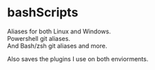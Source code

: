 # bashScripts

Aliases for both Linux and Windows.  
Powershell git aliases.  
And Bash/zsh git aliases and more.  

Also saves the plugins I use on both enviorments.
